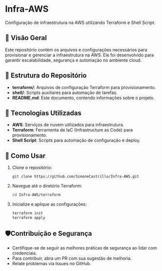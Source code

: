 # Infra-AWS  
Configuração de infraestrutura na AWS utilizando Terraform e Shell Script.

## 📌 Visão Geral  
Este repositório contém os arquivos e configurações necessários para provisionar e gerenciar a infraestrutura na AWS. Ele foi desenvolvido para garantir escalabilidade, segurança e automação no ambiente cloud.

## 📂 Estrutura do Repositório  
- **terraform/**: Arquivos de configuração Terraform para provisionamento.  
- **shell/**: Scripts auxiliares para automação de tarefas.  
- **README.md**: Este documento, contendo informações sobre o projeto.

## 🚀 Tecnologias Utilizadas  
- **AWS**: Serviços de nuvem utilizados para infraestrutura.  
- **Terraform**: Ferramenta de IaC (Infrastructure as Code) para provisionamento.  
- **Shell Script**: Scripts para automação de configuração e deploy.

## 🔧 Como Usar  
1. Clone o repositório:  
   ```bash
   git clone https://github.com/SimoneCastrillo/Infra-AWS.git
2. Navegue até o diretório Terraform:  
   ```bash
   cd Infra-AWS/terraform
3. Inicialize e aplique as configurações:  
   ```bash
   terraform init
   terraform apply

## 🛡️Contribuição e Segurança
- Certifique-se de seguir as melhores práticas de segurança ao lidar com credenciais.
- Para contribuir, abra um PR com sua sugestão de melhoria.
- Relate problemas via Issues no GitHub.
